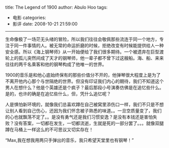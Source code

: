 title: The Legend of 1900
author: Abulo Hoo
tags:
  - 电影
categories:
  - 影评
date: 2008-10-21 21:59:00
---
生命像极了一场茫无头绪的冒险，所以我们往往会敬佩那些流连于同一个地方，专注于同一件事情的人。被无常的命运折磨的时候，拒绝改变有时候能提供给人一种安全感。所以《海上钢琴师》从一开始便给了我们很多期待。一个被遗弃在巨型渡轮上的孤儿突然间成了天才的钢琴师，他一辈子都不曾下过这艘船。海、船、来来往往的两千名乘客和他的钢琴构成了他唯一的世界。 ­

1900的音乐是和他心底始终保有的那些价值分不开的，他弹琴很大程度上是为了不离开他内心那个与世隔绝的世界。但没有印证我们内心的期待，我们不知道这个男人在想什么？他是个英雄还是个疯子？最后那段小号演奏仿佛是在追忆些什么。是的，也许的确是在追忆些什么，但，凭什么追忆呢？

人是惧怕新环境的，就像我们总喜欢蹲在自己被窝里添伤口一样，我们不只是不想让别人看到自己伤心，还因为我们怀念被子熟悉的味道。。一旦空质量变了，我们的心也就飘荡不定了。。是没有勇气还是我们习惯安逸？是没有本钱还是害怕失败？没有答案，一切都在发生，一切都流逝，生就是死的一部分罢了。。。就像双腿蹲在马桶上一样这么的不可思议又切实存在！ ­

“Max,我在想我用两只手弹出的音乐，我只希望天堂里也有钢琴！”­